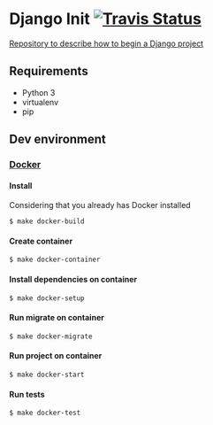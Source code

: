 # Django Init <a href="https://travis-ci.org/lohanbodevan/django-init"><img alt="Travis Status" src="https://travis-ci.org/lohanbodevan/django-init.svg?branch=master"></a>

[Repository to describe how to begin a Django project](http://www.devwikiblog.com/posts/2/django-como-criar-um-sistema-web-completo)

## Requirements

* Python 3
* virtualenv
* pip

## Dev environment

### [Docker](http://docker.com)

#### Install

Considering that you already has Docker installed

    $ make docker-build
	
#### Create container

    $ make docker-container

#### Install dependencies on container

    $ make docker-setup

#### Run migrate on container

    $ make docker-migrate
	
#### Run project on container

    $ make docker-start

#### Run tests

    $ make docker-test
